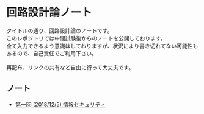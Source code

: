 # 回路設計論ノート

タイトルの通り、回路設計論のノートです。  
このレポジトリでは中間試験後からのノートを公開しております。  
全て入力できるよう意識はしておりますが、状況により書き切れてない可能性もあるので、自己責任でご利用下さい。  
<br /> 
再配布、リンクの共有など自由に行って大丈夫です。

## ノート
- [第一回 (2018/12/5) 情報セキュリティ](https://github.com/tmorio/CircleClass/blob/master/後期期末1.md)
